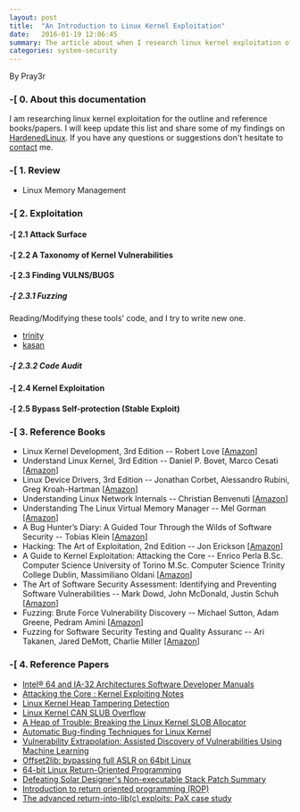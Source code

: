 ```yaml
---
layout: post
title:  "An Introduction to Linux Kernel Exploitation"
date:   2016-01-19 12:06:45
summary: The article about when I research linux kernel exploitation of the outline and reference books/papers.
categories: system-security
---
```

By Pray3r

### -[ 0. About this documentation
I am researching linux kernel exploitation for the outline and reference books/papers. I will keep update this list and share some of my findings on [HardenedLinux](http://hardenedlinux.org). If you have any questions or suggestions don't hesitate to [contact](mailto:pray3r.z@gmail.com) me.

### -[ 1. Review
- Linux Memory Management

### -[ 2. Exploitation
#### -[ 2.1 Attack Surface
#### -[ 2.2 A Taxonomy of Kernel Vulnerabilities
#### -[ 2.3 Finding VULNS/BUGS
##### -[ 2.3.1 Fuzzing
Reading/Modifying these tools' code, and I try to write new one.
- [trinity](https://github.com/kernelslacker/trinity)
- [kasan](https://github.com/google/kasanf)
##### -[ 2.3.2 Code Audit
#### -[ 2.4 Kernel Exploitation
#### -[ 2.5 Bypass Self-protection (Stable Exploit)

### -[ 3. Reference Books
- Linux Kernel Development, 3rd Edition -- Robert Love [[Amazon](http://www.amazon.com/Linux-Kernel-Development-3rd-Edition/dp/0672329468)]
- Understand Linux Kernel, 3rd Edition -- Daniel P. Bovet, Marco Cesati [[Amazon](http://www.amazon.com/Understanding-Linux-Kernel-Third-Edition/dp/0596005652)]
- Linux Device Drivers, 3rd  Edition -- Jonathan Corbet, Alessandro Rubini, Greg Kroah-Hartman [[Amazon](http://www.amazon.com/Linux-Device-Drivers-3rd-Edition/dp/0596005903)]
- Understanding Linux Network Internals -- Christian Benvenuti [[Amazon](http://www.amazon.com/Understanding-Network-Internals-Christian-Benvenuti/dp/0596002556)]
- Understanding The Linux Virtual Memory Manager -- Mel Gorman [[Amazon](http://www.amazon.ca/Understanding-Linux-Virtual-Memory-Manager/dp/0131453483)]
- A Bug Hunter’s Diary: A Guided Tour Through the Wilds of Software Security -- Tobias Klein [[Amazon](http://www.amazon.com/Bug-Hunters-Diary-Software-Security/dp/1593273851)]
- Hacking: The Art of Exploitation, 2nd Edition -- Jon Erickson [[Amazon](http://www.amazon.com/Hacking-The-Art-Exploitation-Edition/dp/1593271441)]
- A Guide to Kernel Exploitation: Attacking the Core --  Enrico Perla B.Sc. Computer Science University of Torino M.Sc. Computer Science Trinity College Dublin, Massimiliano Oldani [[Amazon](http://www.amazon.com/Guide-Kernel-Exploitation-Attacking-Core/dp/1597494860)]
- The Art of Software Security Assessment: Identifying and Preventing Software Vulnerabilities --  Mark Dowd, John McDonald, Justin Schuh [[Amazon](http://www.amazon.com/The-Software-Security-Assessment-Vulnerabilities/dp/0321444426)]
- Fuzzing: Brute Force Vulnerability Discovery -- Michael Sutton, Adam Greene, Pedram Amini [[Amazon](http://www.amazon.com/Fuzzing-Brute-Force-Vulnerability-Discovery/dp/0321446119)]
- Fuzzing for Software Security Testing and Quality Assuranc -- Ari Takanen, Jared DeMott, Charlie Miller [[Amazon](http://www.amazon.com/Fuzzing-Software-Security-Assurance-Information/dp/1596932147)]


### -[ 4. Reference Papers
- [Intel® 64 and IA-32 Architectures Software Developer Manuals](http://www.intel.com/content/www/us/en/processors/architectures-software-developer-manuals.html)
- [Attacking the Core : Kernel Exploiting Notes](http://phrack.org/archives/issues/64/6.txt)
- [Linux Kernel Heap Tampering Detection](http://phrack.org/archives/issues/66/15.txt)
- [Linux Kernel CAN SLUB Overflow](https://jon.oberheide.org/blog/2010/09/10/linux-kernel-can-slub-overflow/)
- [A Heap of Trouble: Breaking the Linux Kernel SLOB Allocator](http://www.vsecurity.com/download/papers/slob-exploitation.pdf)
- [Automatic Bug-finding Techniques for Linux Kernel](http://www.fi.muni.cz/~xslaby/sklad/teze.pdf)
- [Vulnerability Extrapolation: Assisted Discovery of Vulnerabilities Using Machine Learning](https://www.usenix.org/legacy/events/woot11/tech/final_files/Yamaguchi.pdf)
- [Offset2lib: bypassing full ASLR on 64bit Linux](http://cybersecurity.upv.es/attacks/offset2lib/offset2lib.html)
- [64-bit Linux Return-Oriented Programming](http://crypto.stanford.edu/~blynn/rop/)
- [Defeating Solar Designer's Non-executable Stack Patch Summary](http://insecure.org/sploits/non-executable.stack.problems.html)
- [Introduction to return oriented programming (ROP)](http://codearcana.com/posts/2013/05/28/introduction-to-return-oriented-programming-rop.html)
- [The advanced return-into-lib(c) exploits: PaX case study](http://phrack.org/archives/issues/58/4.txt)

